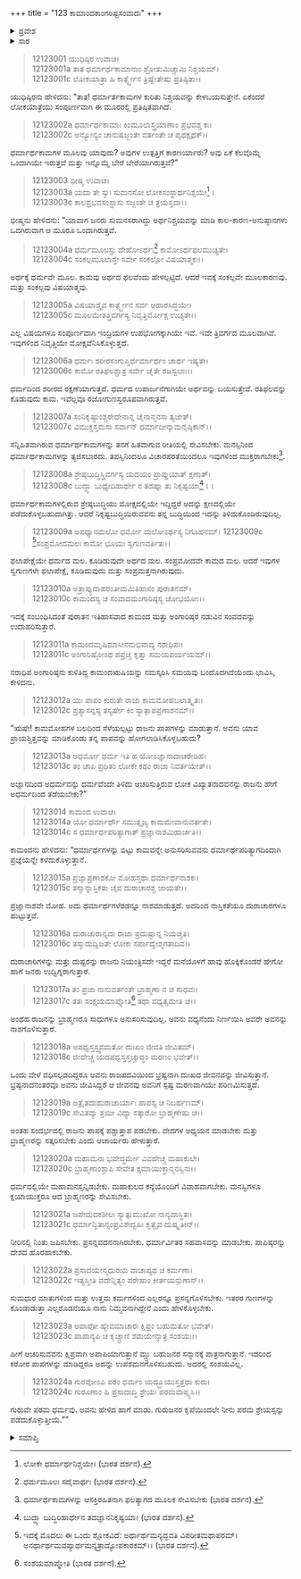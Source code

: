 +++
title = "123 ಕಾಮಾಂದಕಾಂಗರಿಷ್ಟಸಂವಾದಃ"
+++

<details><summary>ಪ್ರವೇಶ</summary>


।।   ಓಂ ಓಂ ನಮೋ ನಾರಾಯಣಾಯ।।   ಶ್ರೀ ವೇದವ್ಯಾಸಾಯ ನಮಃ ।।

ಶ್ರೀ ಕೃಷ್ಣದ್ವೈಪಾಯನ ವೇದವ್ಯಾಸ ವಿರಚಿತ  

**ಶ್ರೀ ಮಹಾಭಾರತ**

**ಶಾಂತಿ ಪರ್ವ**

**ರಾಜಧರ್ಮ ಪರ್ವ**

**ಅಧ್ಯಾಯ 123**

</details>

<details><summary>ಸಾರ</summary>

ತ್ರಿವರ್ಗದ ವಿಚಾರ ಮತ್ತು ಪಾಪದ ಕಾರಣದಿಂದಾಗಿ ಪದಚ್ಯುತನಾದ ರಾಜನ ಪುನರುತ್ಥಾನದ ವಿಷಯದಲ್ಲಿ ಅಂಗಾರಿಷ್ಟ ಮತ್ತು ಕಾಮಂದರ ಸಂವಾದ (1-24).


</details>

> 12123001 ಯುಧಿಷ್ಠಿರ ಉವಾಚ।   
12123001a ತಾತ ಧರ್ಮಾರ್ಥಕಾಮಾನಾಂ ಶ್ರೋತುಮಿಚ್ಚಾಮಿ ನಿಶ್ಚಯಮ್।  
12123001c ಲೋಕಯಾತ್ರಾ ಹಿ ಕಾರ್ತ್ಸ್ನ್ಯೇನ ತ್ರಿಷ್ವೇತೇಷು ಪ್ರತಿಷ್ಠಿತಾ।।

ಯುಧಿಷ್ಠಿರನು ಹೇಳಿದನು: “ತಾತ! ಧರ್ಮಾರ್ತಕಾಮಗಳ ಕುರಿತು ನಿಶ್ಚಯವನ್ನು ಕೇಳಬಯಸುತ್ತೇನೆ. ಏಕೆಂದರೆ ಲೋಕಯಾತ್ರೆಯು ಸಂಪೂರ್ಣವಾಗಿ ಈ ಮೂರರಲ್ಲಿ ಪ್ರತಿಷ್ಠಿತವಾಗಿದೆ.

> 12123002a ಧರ್ಮಾರ್ಥಕಾಮಾಃ ಕಿಂಮೂಲಾಸ್ತ್ರಯಾಣಾಂ ಪ್ರಭವಶ್ಚ ಕಃ।  
12123002c ಅನ್ಯೋನ್ಯಂ ಚಾನುಷಜ್ಜಂತೇ ವರ್ತಂತೇ ಚ ಪೃಥಕ್ಪೃಥಕ್।।

ಧರ್ಮಾರ್ಥಕಾಮಗಳ ಮೂಲವು ಯಾವುದು? ಅವುಗಳ ಉತ್ಪತ್ತಿಗೆ ಕಾರಣರ್ಯಾರು? ಅವು ಏಕೆ ಕೆಲವೊಮ್ಮೆ ಒಂದಾಗಿಯೇ ಇರುತ್ತವೆ ಮತ್ತು ಇನ್ನೊಮ್ಮೆ ಬೇರೆ ಬೇರೆಯಾಗಿರುತ್ತವೆ?”

> 12123003 ಭೀಷ್ಮ ಉವಾಚ।   
12123003a ಯದಾ ತೇ ಸ್ಯುಃ ಸುಮನಸೋ ಲೋಕಸಂಸ್ಥಾರ್ಥನಿಶ್ಚಯೇ[^1]।  
12123003c ಕಾಲಪ್ರಭವಸಂಸ್ಥಾಸು ಸಜ್ಜಂತೇ ಚ ತ್ರಯಸ್ತದಾ।।

ಭೀಷ್ಮನು ಹೇಳಿದನು: “ಯಾವಾಗ ಜನರು ಸುಮನಸರಾಗಿದ್ದು ಅರ್ಥನಿಶ್ಚಯವನ್ನು ಮಾಡಿ ಕಾಲ-ಕಾರಣ-ಅನುಷ್ಠಾನಗಳು ಒದಗಿರುವಾಗ ಆ ಮೂರೂ ಒಂದಾಗಿರುತ್ತವೆ.

> 12123004a ಧರ್ಮಮೂಲಸ್ತು ದೇಹೋಽರ್ಥಃ[^2] ಕಾಮೋಽರ್ಥಫಲಮುಚ್ಯತೇ।  
12123004c ಸಂಕಲ್ಪಮೂಲಾಸ್ತೇ ಸರ್ವೇ ಸಂಕಲ್ಪೋ ವಿಷಯಾತ್ಮಕಃ।।

ಅರ್ಥಕ್ಕೆ ಧರ್ಮವೇ ಮೂಲ. ಕಾಮವು ಅರ್ಥದ ಫಲವೆಂದು ಹೇಳಲ್ಪಟ್ಟಿದೆ. ಆದರೆ ಇವಕ್ಕೆ ಸಂಕಲ್ಪವೇ ಮೂಲಕಾರಣವು. ಮತ್ತು ಸಂಕಲ್ಪವು ವಿಷಯಾತ್ಮವು.

> 12123005a ವಿಷಯಾಶ್ಚೈವ ಕಾರ್ತ್ಸ್ನ್ಯೇನ ಸರ್ವ ಆಹಾರಸಿದ್ಧಯೇ।  
12123005c ಮೂಲಮೇತತ್ತ್ರಿವರ್ಗಸ್ಯ ನಿವೃತ್ತಿರ್ಮೋಕ್ಷ ಉಚ್ಯತೇ।।

ಎಲ್ಲ ವಿಷಯಗಳೂ ಸಂಪೂರ್ಣವಾಗಿ ಇಂದ್ರಿಯಗಳ ಉಪಭೋಗಕ್ಕಾಗಿಯೇ ಇವೆ. ಇವೇ ತ್ರಿವರ್ಗದ ಮೂಲವಾಗಿವೆ. ಇವುಗಳಿಂದ ನಿವೃತ್ತಿಯೇ ಮೋಕ್ಷವೆನಿಸಿಕೊಳ್ಳುತ್ತದೆ.

> 12123006a ಧರ್ಮಃ ಶರೀರಸಂಗುಪ್ತಿರ್ಧರ್ಮಾರ್ಥಂ ಚಾರ್ಥ ಇಷ್ಯತೇ।  
12123006c ಕಾಮೋ ರತಿಫಲಶ್ಚಾತ್ರ ಸರ್ವೇ ಚೈತೇ ರಜಸ್ವಲಾಃ।।

ಧರ್ಮದಿಂದ ಶರೀರದ ರಕ್ಷಣೆಯಾಗುತ್ತದೆ. ಧರ್ಮದ ಉಪಾರ್ಜನೆಗಾಗಿಯೇ ಅರ್ಥವನ್ನು ಬಯಸುತ್ತೇವೆ. ರತಿಫಲವನ್ನು ಕೊಡುವುದು ಕಾಮ. ಇವೆಲ್ಲವೂ ರಜೋಗುಣಸ್ವರೂಪವಾಗಿರುತ್ತವೆ.

> 12123007a ಸಂನಿಕೃಷ್ಟಾಂಶ್ಚರೇದೇನಾನ್ನ ಚೈನಾನ್ಮನಸಾ ತ್ಯಜೇತ್।  
12123007c ವಿಮುಕ್ತಸ್ತಮಸಾ ಸರ್ವಾನ್ ಧರ್ಮಾದೀನ್ಕಾಮನೈಷ್ಠಿಕಾನ್।।

ಸನ್ನಿಹಿತವಾಗಿರುವ ಧರ್ಮಾರ್ಥಕಾಮಗಳನ್ನು ತನಗೆ ಹಿತವಾಗುವ ರೀತಿಯಲ್ಲಿ ಸೇವಿಸಬೇಕು. ಮನಸ್ಸಿನಿಂದ ಧರ್ಮಾರ್ಥಕಾಮಗಳನ್ನು ತ್ಯಜಿಸಬಾರದು. ತಪಸ್ಸಿನಿಂದಲೂ ವಿಚಾರಪರತೆಯಿಂದಲೂ ಇವುಗಳಿಂದ ಮುಕ್ತರಾಗಬೇಕು[^3].

> 12123008a ಶ್ರೇಷ್ಠಬುದ್ಧಿಸ್ತ್ರಿವರ್ಗಸ್ಯ ಯದಯಂ ಪ್ರಾಪ್ನುಯಾತ್ ಕ್ಷಣಾತ್।  
12123008c ಬುದ್ಧ್ಯಾ ಬುಧ್ಯೇದಿಹಾರ್ಥೇ ನ ತದಹ್ನಾ ತು ನಿಕೃಷ್ಟಯಾ[^4]।।

ಧರ್ಮಾರ್ಥಕಾಮಗಳಲ್ಲಿರುವ ಶ್ರೇಷ್ಠಬುದ್ಧಿಯು ಮೋಕ್ಷದಲ್ಲಿಯೇ ಇದ್ದಿದ್ದರೆ ಅದನ್ನು ಕ್ಷಣದಲ್ಲಿಯೇ ಪಡೆದುಕೊಳ್ಳಬಹುದಾಗಿತ್ತು. ಆದರೆ ನಿಕೃಷ್ಟಬುದ್ಧಿಯಿರುವವನು ತನ್ನ ಬುದ್ಧಿಯಿಂದ ಇದನ್ನು ತಿಳಿದುಕೊಂಡಿರುವುದಿಲ್ಲ.

> 12123009a ಅಪಧ್ಯಾನಮಲೋ ಧರ್ಮೋ ಮಲೋಽರ್ಥಸ್ಯ ನಿಗೂಹನಮ್।
12123009c [^5]ಸಂಪ್ರಮೋದಮಲಃ ಕಾಮೋ ಭೂಯಃ ಸ್ವಗುಣವರ್ತಿತಃ।।  
> 
ಫಲಾಪೇಕ್ಷೆಯೇ ಧರ್ಮದ ಮಲ. ಕೂಡಿಡುವುದೇ ಅರ್ಥದ ಮಲ. ಸಂಪ್ರಮೋದವೇ ಕಾಮದ ಮಲ. ಆದರೆ ಇವುಗಳ ಸ್ವಗುಣಗಳೇ ಫಲಾಪೇಕ್ಷೆ, ಕೂಡಿದುವುದು ಮತ್ತು ಸಂಪ್ರಮತ್ತನಾಗಿರುವುದು.

> 12123010a ಅತ್ರಾಪ್ಯುದಾಹರಂತೀಮಮಿತಿಹಾಸಂ ಪುರಾತನಮ್।  
12123010c ಕಾಮಂದಸ್ಯ ಚ ಸಂವಾದಮಂಗಾರಿಷ್ಠಸ್ಯ ಚೋಭಯೋಃ।।

ಇದಕ್ಕೆ ಸಂಬಂಧಿಸಿದಂತೆ ಪುರಾತನ ಇತಿಹಾಸವಾದ ಕಾಮಂದ ಮತ್ತು ಅಂಗಾರಿಷ್ಠರ ನಡುವಿನ ಸಂವದವನ್ನು ಉದಾಹರಿಸುತ್ತಾರೆ.

> 12123011a ಕಾಮಂದಮೃಷಿಮಾಸೀನಮಭಿವಾದ್ಯ ನರಾಧಿಪಃ।  
12123011c ಅಂಗಾರಿಷ್ಠೋಽಥ ಪಪ್ರಚ್ಚ ಕೃತ್ವಾ ಸಮಯಪರ್ಯಯಮ್।।

ನರಾಧಿಪ ಅಂಗಾರಿಷ್ಠನು ಕುಳಿತಿದ್ದ ಕಾಮಂದಋಷಿಯನ್ನು ನಮಸ್ಕರಿಸಿ ಸಮಯವು ಬಂದೊದಗಿದೆಯೆಂದು ಭಾವಿಸಿ, ಕೇಳಿದನು.

> 12123012a ಯಃ ಪಾಪಂ ಕುರುತೇ ರಾಜಾ ಕಾಮಮೋಹಬಲಾತ್ಕೃತಃ।  
12123012c ಪ್ರತ್ಯಾಸನ್ನಸ್ಯ ತಸ್ಯರ್ಷೇ ಕಿಂ ಸ್ಯಾತ್ಪಾಪಪ್ರಣಾಶನಮ್।।

“ಋಷೇ! ಕಾಮಮೋಹಗಳ ಬಲದಿಂದ ಸೆಳೆಯಲ್ಪಟ್ಟು ರಾಜನು ಪಾಪಗಳನ್ನು ಮಾಡುತ್ತಾನೆ. ಅವನು ಯಾವ ಪ್ರಾಯಶ್ಚಿತ್ತವನ್ನು ಮಾಡಿಕೊಂಡು ತನ್ನ ಪಾಪವನ್ನು ಹೋಗಲಾಡಿಸಿಕೊಳ್ಳಬಹುದು?

> 12123013a ಅಧರ್ಮೋ ಧರ್ಮ ಇತಿ ಹ ಯೋಽಜ್ಞಾನಾದಾಚರೇದಿಹ।  
12123013c ತಂ ಚಾಪಿ ಪ್ರಥಿತಂ ಲೋಕೇ ಕಥಂ ರಾಜಾ ನಿವರ್ತಯೇತ್।।

ಅಜ್ಞಾನದಿಂದ ಅಧರ್ಮವನ್ನು ಧರ್ಮವೆಂದೇ ತಿಳಿದು ಆಚರಿಸುತ್ತಿರುವ ಲೋಕ ವಿಖ್ಯಾತನಾದವನನ್ನು ರಾಜನು ಹೇಗೆ ಅಧರ್ಮದಿಂದ ತಡೆಯಬೇಕು?”

> 12123014 ಕಾಮಂದ ಉವಾಚ।   
12123014a ಯೋ ಧರ್ಮಾರ್ಥೌ ಸಮುತ್ಸೃಜ್ಯ ಕಾಮಮೇವಾನುವರ್ತತೇ।  
12123014c ಸ ಧರ್ಮಾರ್ಥಪರಿತ್ಯಾಗಾತ್ ಪ್ರಜ್ಞಾನಾಶಮಿಹಾರ್ಚತಿ।।

ಕಾಮಂದನು ಹೇಳಿದನು: “ಧರ್ಮಾರ್ಥಗಳನ್ನು ಬಿಟ್ಟು ಕಾಮವನ್ನೇ ಅನುಸರಿಸುವವನು ಧರ್ಮಾರ್ಥಪರಿತ್ಯಾಗದಿಂದಾಗಿ ಪ್ರಜ್ಞೆಯನ್ನೇ ಕಳೆದುಕೊಳ್ಳುತ್ತಾನೆ.

> 12123015a ಪ್ರಜ್ಞಾಪ್ರಣಾಶಕೋ ಮೋಹಸ್ತಥಾ ಧರ್ಮಾರ್ಥನಾಶಕಃ।  
12123015c ತಸ್ಮಾನ್ನಾಸ್ತಿಕತಾ ಚೈವ ದುರಾಚಾರಶ್ಚ ಜಾಯತೇ।।

ಪ್ರಜ್ಞಾನಾಶವೇ ಮೋಹ. ಅದು ಧರ್ಮಾರ್ಥಗಳೆರಡನ್ನೂ ನಾಶಮಾಡುತ್ತದೆ. ಅದರಿಂದ ನಾಸ್ತಿಕತೆಯೂ ದುರಾಚಾರಗಳೂ ಹುಟ್ಟುತ್ತವೆ.

> 12123016a ದುರಾಚಾರಾನ್ಯದಾ ರಾಜಾ ಪ್ರದುಷ್ಟಾನ್ನ ನಿಯಚ್ಚತಿ।  
12123016c ತಸ್ಮಾದುದ್ವಿಜತೇ ಲೋಕಃ ಸರ್ಪಾದ್ವೇಶ್ಮಗತಾದಿವ।।

ದುರಾಚಾರಿಗಳನ್ನು ಮತ್ತು ದುಷ್ಟರನ್ನು ರಾಜನು ನಿಯಂತ್ರಿಸದೇ ಇದ್ದರೆ ಮನೆಯೊಳಗೆ ಹಾವು ಹೊಕ್ಕಿಕೊಂಡರೆ ಹೇಗೋ ಹಾಗೆ ಜನರು ಉದ್ವಿಗ್ನರಾಗುತ್ತಾರೆ.

> 12123017a ತಂ ಪ್ರಜಾ ನಾನುವರ್ತಂತೇ ಬ್ರಾಹ್ಮಣಾ ನ ಚ ಸಾಧವಃ।  
12123017c ತತಃ ಸಂಕ್ಷಯಮಾಪ್ನೋತಿ[^6] ತಥಾ ವಧ್ಯತ್ವಮೇತಿ ಚ।।

ಅಂಥಹ ರಾಜನನ್ನು ಬ್ರಾಹ್ಮಣರೂ ಸಾಧುಗಳೂ ಅನುಸರಿಸುವುದಿಲ್ಲ. ಅವನು ವಧ್ಯನೆಂದು ನಿರ್ಣಯಿಸಿ ಅವರೇ ಅವನನ್ನು ನಾಶಗೊಳಿಸುತ್ತಾರೆ.

> 12123018a ಅಪಧ್ವಸ್ತಸ್ತ್ವವಮತೋ ದುಃಖಂ ಜೀವತಿ ಜೀವಿತಮ್।  
12123018c ಜೀವೇಚ್ಚ ಯದಪಧ್ವಸ್ತಸ್ತಚ್ಚುದ್ಧಂ ಮರಣಂ ಭವೇತ್।।

ಒಂದು ವೇಳೆ ವಧಿಸಲ್ಪಡದಿದ್ದರೂ ಅವನು ರಾಜಪದವಿಯಿಂದ ಭ್ರಷ್ಟನಾಗಿ ದುಃಖದ ಜೀವನವನ್ನು ಜೀವಿಸುತ್ತಾನೆ. ಭ್ರಷ್ಟನಾದನಂತರವೂ ಅವನು ಜೀವಿಸಿದ್ದರೆ ಆ ಜೀವನವು ಅವನಿಗೆ ಸ್ಪಷ್ಟ ಮರಣವಾಗಿಯೇ ಪರಿಣಮಿಸುತ್ತದೆ.

> 12123019a ಅತ್ರೈತದಾಹುರಾಚಾರ್ಯಾಃ ಪಾಪಸ್ಯ ಚ ನಿಬರ್ಹಣಮ್।  
12123019c ಸೇವಿತವ್ಯಾ ತ್ರಯೀ ವಿದ್ಯಾ ಸತ್ಕಾರೋ ಬ್ರಾಹ್ಮಣೇಷು ಚ।।

ಅಂತಹ ಸಂದರ್ಭದಲ್ಲಿ ರಾಜನು ಪಾಪಕ್ಕೆ ಪಶ್ಚಾತ್ತಾಪ ಪಡಬೇಕು. ವೇದಗಳ ಅಧ್ಯಯನ ಮಾಡಬೇಕು ಮತ್ತು ಬ್ರಾಹ್ಮಣರನ್ನು ಸತ್ಕರಿಸಬೇಕು ಎಂದು ಆಚಾರ್ಯರು ಹೇಳುತ್ತಾರೆ.

> 12123020a ಮಹಾಮನಾ ಭವೇದ್ಧರ್ಮೇ ವಿವಹೇಚ್ಚ ಮಹಾಕುಲೇ।  
12123020c ಬ್ರಾಹ್ಮಣಾಂಶ್ಚಾಪಿ ಸೇವೇತ ಕ್ಷಮಾಯುಕ್ತಾನ್ಮನಸ್ವಿನಃ।।

ಧರ್ಮದಲ್ಲಿಯೇ ಮಹಾಮನಸ್ಸನ್ನಿಡಬೇಕು. ಮಹಾಕುಲದ ಕನ್ಯೆಯೊಂದಿಗೆ ವಿವಾಹವಾಗಬೇಕು. ಮನಸ್ವಿಗಳೂ ಕ್ಷಯಾಯುಕ್ತರೂ ಆದ ಬ್ರಾಹ್ಮಣರನ್ನು ಸೇವಿಸಬೇಕು.

> 12123021a ಜಪೇದುದಕಶೀಲಃ ಸ್ಯಾತ್ಸುಮುಖೋ ನಾನ್ಯದಾಸ್ಥಿತಃ।  
12123021c ಧರ್ಮಾನ್ವಿತಾನ್ಸಂಪ್ರವಿಶೇದ್ಬಹಿಃ ಕೃತ್ವೈವ ದುಷ್ಕೃತೀನ್।।

ನೀರಿನಲ್ಲಿ ನಿಂತು ಜಪಿಸಬೇಕು. ಪ್ರಸನ್ನವದನನಾಗಿರಬೇಕು. ಧರ್ಮಾರ್ವಿತರ ಸಹವಾಸವನ್ನು ಮಾಡಬೇಕು. ಪಾಪಿಷ್ಠರನ್ನು ದೇಶದ ಹೊರಹಾಕಬೇಕು.

> 12123022a ಪ್ರಸಾದಯೇನ್ಮಧುರಯ ವಾಚಾಪ್ಯಥ ಚ ಕರ್ಮಣಾ।  
12123022c ಇತ್ಯಸ್ಮೀತಿ ವದೇನ್ನಿತ್ಯಂ ಪರೇಷಾಂ ಕೀರ್ತಯನ್ಗುಣಾನ್।।

ಸುಮಧುರ ಮಾತುಗಳಿಂದ ಮತ್ತು ಉತ್ತಮ ಕರ್ಮಗಳಿಂದ ಎಲ್ಲರನ್ನೂ ಪ್ರಸನ್ನಗೊಳಿಸಬೇಕು. ಇತರರ ಗುಣಗಳನ್ನು ಕೊಂಡಾಡುತ್ತಾ ಎಲ್ಲರೊಡನೆಯೂ ನಾನು ನಿಮ್ಮವನಾಗಿದ್ದೇನೆ ಎಂದು ಹೇಳಿಕೊಳ್ಳಬೇಕು.

> 12123023a ಅಪಾಪೋ ಹ್ಯೇವಮಾಚಾರಃ ಕ್ಷಿಪ್ರಂ ಬಹುಮತೋ ಭವೇತ್।  
12123023c ಪಾಪಾನ್ಯಪಿ ಚ ಕೃಚ್ಚ್ರಾಣಿ ಶಮಯೇನ್ನಾತ್ರ ಸಂಶಯಃ।।

ಹೀಗೆ ಆಚರಿಸುವವನು ಕ್ಷಿಪ್ರವಾಗಿ ಅಪಾಪಿಯಾಗುತ್ತಾನೆ ಮ್ತ್ತು ಬಹುಜನರ ಸನ್ಮಾನಕ್ಕೆ ಪಾತ್ರನಾಗುತ್ತಾನೆ. ಇದರಿಂದ ಕಠೋರ ಪಾಪಗಳನ್ನು ಮಾಡಿದ್ದರೂ ಅದನ್ನು ಉಪಶಮನಗೊಳಿಸಬಹುದು. ಅದರಲ್ಲಿ ಸಂಶಯವಿಲ್ಲ.

> 12123024a ಗುರವೋಽಪಿ ಪರಂ ಧರ್ಮಂ ಯದ್ಬ್ರೂಯುಸ್ತತ್ತಥಾ ಕುರು।  
12123024c ಗುರೂಣಾಂ ಹಿ ಪ್ರಸಾದಾದ್ಧಿ ಶ್ರೇಯಃ ಪರಮವಾಪ್ಸ್ಯಸಿ।।

ಗುರುವೇ ಪರಮ ಧರ್ಮವು. ಅವನು ಹೇಳಿದ ಹಾಗೆ ಮಾಡು. ಗುರುಜನರ ಕೃಪೆಯಿಂದಲೇ ನೀನು ಪರಮ ಶ್ರೇಯಸ್ಸನ್ನು ಪಡೆದುಕೊಳ್ಳುತ್ತೀಯೆ.””


<details><summary>ಸಮಾಪ್ತಿ</summary>
ಇತಿ ಶ್ರೀ ಮಹಾಭಾರತೇ ಶಾಂತಿ ಪರ್ವಣಿ ರಾಜಧರ್ಮ ಪರ್ವಣಿ ಕಾಮಾಂದಕಾಂಗರಿಷ್ಟಸಂವಾದೇ ತ್ರಯೋವಿಂಶತ್ಯಧಿಕಶತತಮೋಽಧ್ಯಾಯಃ।।  
ಇದು ಶ್ರೀ ಮಹಾಭಾರತದಲ್ಲಿ ಶಾಂತಿ ಪರ್ವದಲ್ಲಿ ರಾಜಧರ್ಮ ಪರ್ವದಲ್ಲಿ ಕಾಮಾಂದಕಾಂಗರಿಷ್ಟಸಂವಾದ ಎನ್ನುವ ನೂರಾಇಪ್ಪತ್ಮೂರನೇ ಅಧ್ಯಾಯವು.

</details>

[^1]: ಲೋಕೇ ಧರ್ಮಾರ್ಥನಿಶ್ಚಯೇ। (ಭಾರತ ದರ್ಶನ).

[^2]: ಧರ್ಮಮೂಲಃ ಸದೈವಾರ್ಥಃ (ಭಾರತ ದರ್ಶನ).

[^3]: ಧರ್ಮಾರ್ಥಕಾಮಗಳನ್ನು ಆಸಕ್ತಿರಹಿತನಾಗಿ ಫಲತ್ಯಾಗದ ಮೂಲಕ ಸೇವಿಸಬೇಕು (ಭಾರತ ದರ್ಶನ).

[^4]: ಬುದ್ಧ್ಯಾ ಬುದ್ಧಿರಿಹಾರ್ಥೇನ ತದಜ್ಞಾನನಿಕೃಷ್ಟಯಾ। (ಭಾರತ ದರ್ಶನ).

[^5]: ಇದಕ್ಕೆ ಮೊದಲು ಈ ಒಂದು ಶ್ಲೋಕವಿದೆ: ಅರ್ಥಾರ್ಥಮನ್ಯದ್ಭವತಿ ವಿಪರೀತಮಥಾಪರಮ್। ಅನರ್ಥಾರ್ಥಮವಪ್ಯಾರ್ಥಮನ್ಯತ್ರಾದ್ಯೋಪಕಾರಕಮ್।।   (ಭಾರತ ದರ್ಶನ).

[^6]: ಸಂಶಯಮಾಪ್ನೋತಿ (ಭಾರತ ದರ್ಶನ).

